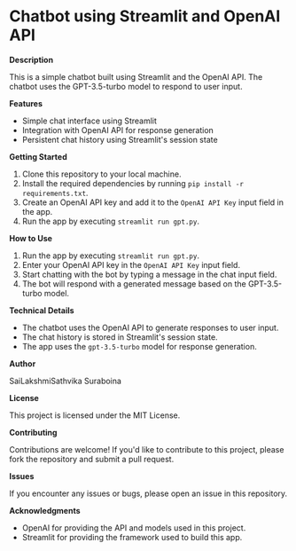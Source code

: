 Chatbot using Streamlit and OpenAI API
=====================================

**Description**

This is a simple chatbot built using Streamlit and the OpenAI API. The chatbot uses the GPT-3.5-turbo model to respond to user input.

**Features**

* Simple chat interface using Streamlit
* Integration with OpenAI API for response generation
* Persistent chat history using Streamlit's session state

**Getting Started**

1. Clone this repository to your local machine.
2. Install the required dependencies by running `pip install -r requirements.txt`.
3. Create an OpenAI API key and add it to the `OpenAI API Key` input field in the app.
4. Run the app by executing `streamlit run gpt.py`.

**How to Use**

1. Run the app by executing `streamlit run gpt.py`.
2. Enter your OpenAI API key in the `OpenAI API Key` input field.
3. Start chatting with the bot by typing a message in the chat input field.
4. The bot will respond with a generated message based on the GPT-3.5-turbo model.

**Technical Details**

* The chatbot uses the OpenAI API to generate responses to user input.
* The chat history is stored in Streamlit's session state.
* The app uses the `gpt-3.5-turbo` model for response generation.

**Author**

SaiLakshmiSathvika Suraboina

**License**

This project is licensed under the MIT License.

**Contributing**

Contributions are welcome! If you'd like to contribute to this project, please fork the repository and submit a pull request.

**Issues**

If you encounter any issues or bugs, please open an issue in this repository.

**Acknowledgments**

* OpenAI for providing the API and models used in this project.
* Streamlit for providing the framework used to build this app.

